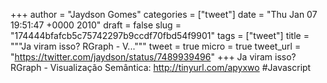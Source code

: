 
+++
author = "Jaydson Gomes"
categories = ["tweet"]
date = "Thu Jan 07 19:51:47 +0000 2010"
draft = false
slug = "174444bfafcb5c75742297b9ccdf70fbd54f9901"
tags = ["tweet"]
title = """Ja viram isso? RGraph - V..."""
tweet = true
micro = true
tweet_url = "https://twitter.com/jaydson/status/7489939496"
+++
Ja viram isso? RGraph - Visualização Semântica: http://tinyurl.com/apyxwo #Javascript
